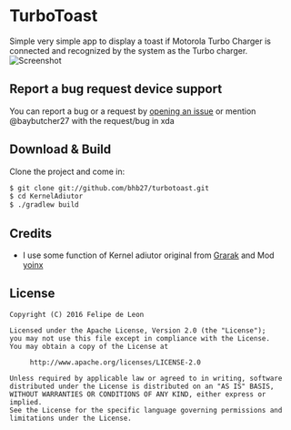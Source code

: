 # TurboToast

Simple very simple app to display a toast if Motorola Turbo Charger is connected and recognized by the system as the Turbo charger.
![Screenshot](https://raw.githubusercontent.com/bhb27/turbotoast/master/screenshots/screenshot.png)


## Report a bug request device support

You can report a bug or a request by [opening an issue](https://github.com/bhb27/turbotoast/issues/new) or
mention @baybutcher27 with the request/bug in xda

## Download & Build

Clone the project and come in:

``` bash
$ git clone git://github.com/bhb27/turbotoast.git
$ cd KernelAdiutor
$ ./gradlew build
```

## Credits

* I use some function of Kernel adiutor original from [Grarak](https://github.com/Grarak/KernelAdiutor) and Mod [yoinx](https://github.com/yoinx/kernel_adiutor/)

## License

    Copyright (C) 2016 Felipe de Leon

    Licensed under the Apache License, Version 2.0 (the "License");
    you may not use this file except in compliance with the License.
    You may obtain a copy of the License at

         http://www.apache.org/licenses/LICENSE-2.0

    Unless required by applicable law or agreed to in writing, software
    distributed under the License is distributed on an "AS IS" BASIS,
    WITHOUT WARRANTIES OR CONDITIONS OF ANY KIND, either express or implied.
    See the License for the specific language governing permissions and
    limitations under the License.
